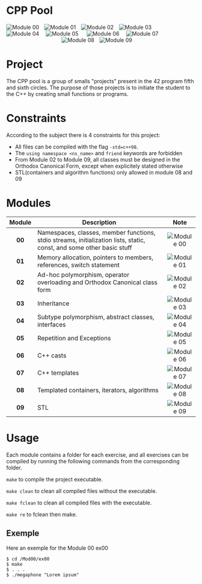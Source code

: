 # CPP Pool
<div>
<img alt="Module 00" src="https://img.shields.io/static/v1?label=Module 00&message=100+/+100&color=yellow&style=plastic"/>
<img alt="Module 01" src="https://img.shields.io/static/v1?label=Module 01&message=100+/+100&color=yellow&style=plastic" style="margin-left : 10px"/>
<img alt="Module 02" src="https://img.shields.io/static/v1?label=Module 02&message=100+/+100&color=yellow&style=plastic" style="margin-left : 10px"/>
<img alt="Module 03" src="https://img.shields.io/static/v1?label=Module 03&message=100+/+100&color=yellow&style=plastic" style="margin-left : 10px"/>
</div>
<div>
<img alt="Module 04" src="https://img.shields.io/static/v1?label=Module 04&message=100+/+100&color=yellow&style=plastic"/>
<img alt="Module 05" src="https://img.shields.io/static/v1?label=Module 05&message=80+/+100&color=orange&style=plastic" style="margin-left : 14px"/>
<img alt="Module 06" src="https://img.shields.io/static/v1?label=Module 06&message=80+/+100&color=orange&style=plastic" style="margin-left : 18px"/>
<img alt="Module 07" src="https://img.shields.io/static/v1?label=Module 07&message=100+/+100&color=yellow&style=plastic" style="margin-left : 14px"/>
</div>
<div style="padding-left : 147px">
<img alt="Module 08" src="https://img.shields.io/static/v1?label=Module 04&message=100+/+100&color=yellow&style=plastic"/>
<img alt="Module 09" src="https://img.shields.io/static/v1?label=Module 07&message=100+/+100&color=yellow&style=plastic" style="margin-left : 10px"/>
</div>

# Project
The CPP pool is a group of smalls "projects" present in the 42 program fifth and sixth circles. The purpose of those projects is to initiate the student to the C++ by creating small functions or programs.

# Constraints
According to the subject there is 4 constraints for this project:
*  All files can be compiled with the flag ``-std=c++98``.
*  The ``using namespace <ns_name>`` and ``friend`` keywords are forbidden
*  From Module 02 to Module 09, all classes must be designed in the Orthodox Canonical Form, except when explicitely stated otherwise
*  STL(containers and algorithm functions) only allowed in module 08 and 09


# Modules

| Module | Description | Note |
|:------:| ----------- | :----: |
|   **00**   | Namespaces, classes, member functions, stdio streams, initialization lists, static, const, and some other basic stuff        | <img alt="Module 00" src="https://img.shields.io/static/v1?label=&message=100+/+100&color=yellow&style=plastic"/> |
|   **01**   | Memory allocation, pointers to members, references, switch statement        | <img alt="Module 01" src="https://img.shields.io/static/v1?label=&message=100+/+100&color=yellow&style=plastic"/> |
|   **02**   | Ad-hoc polymorphism, operator overloading and Orthodox Canonical class form        | <img alt="Module 02" src="https://img.shields.io/static/v1?label=&message=100+/+100&color=yellow&style=plastic"/> |
|   **03**   | Inheritance        | <img alt="Module 03" src="https://img.shields.io/static/v1?label=&message=100+/+100&color=yellow&style=plastic"/> |
|   **04**   | Subtype polymorphism, abstract classes, interfaces        | <img alt="Module 04" src="https://img.shields.io/static/v1?label=&message=100+/+100&color=yellow&style=plastic"/> |
|   **05**   | Repetition and Exceptions        | <img alt="Module 05" src="https://img.shields.io/static/v1?label=&message=80+/+100&color=orange&style=plastic"/> |
|   **06**   | C++ casts        | <img alt="Module 06" src="https://img.shields.io/static/v1?label=&message=80+/+100&color=orange&style=plastic"/> |
|   **07**   | C++ templates        | <img alt="Module 07" src="https://img.shields.io/static/v1?label=&message=100+/+100&color=yellow&style=plastic"/> |
|   **08**   | Templated containers, iterators, algorithms        | <img alt="Module 08" src="https://img.shields.io/static/v1?label=&message=100+/+100&color=yellow&style=plastic"/> |
|   **09**   | STL        | <img alt="Module 09" src="https://img.shields.io/static/v1?label=&message=100+/+100&color=yellow&style=plastic"/> |


# Usage

Each module contains a folder for each exercise, and all exercises can be compiled by running the following commands from the corresponding folder.

``make`` to compile the project executable.

``make clean`` to clean all compiled files without the executable.

``make fclean`` to clean all compiled files with the executable.

``make re`` to fclean then make.

## Exemple

Here an exemple for the Module 00 ex00

``` 
$ cd /Mod00/ex00
$ make
$ . . .
$ ./megaphone "Lorem ipsum"
```
